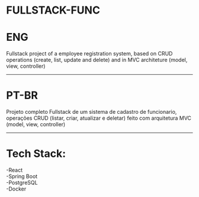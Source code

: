# FULLSTACK-FUNC
# ENG
Fullstack project of a employee registration system, based on CRUD operations (create, list, update and delete) and in MVC architeture (model, view, controller)

---

# PT-BR
Projeto completo Fullstack de um sistema de cadastro de funcionario, operações CRUD (listar, criar, atualizar e deletar) feito com arquitetura MVC (model, view, controller)

---

# Tech Stack:
-React<br>
-Spring Boot<br>
-PostgreSQL<br>
-Docker<br>

